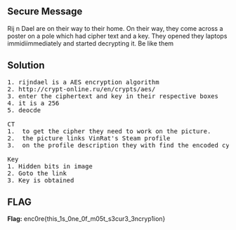 ## Secure Message 
Rij n Dael are on their way to their home. On their way, they come across a poster on a pole which had cipher text and a key. They opened they laptops immidiimmediately and started decrypting it. Be like them


## Solution 
<pre>
1. rijndael is a AES encryption algorithm
2. http://crypt-online.ru/en/crypts/aes/
3. enter the ciphertext and key in their respective boxes
4. it is a 256
5. deocde

CT
1.  to get the cipher they need to work on the picture.
2.  the picture links VinRat's Steam profile
3.  on the profile description they with find the encoded cypher // ill add that cipher during the event not right now lul

Key
1. Hidden bits in image
2. Goto the link
3. Key is obtained
</pre>


## FLAG 
**Flag:** enc0re{this_1s_0ne_0f_m05t_s3cur3_3ncryp1ion}


